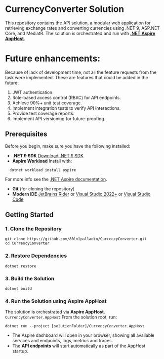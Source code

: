 # CurrencyConverter Solution
This repository contains the API solution, a modular web application for retrieving exchange rates and converting currencies using .NET 9, ASP.NET Core, and MediatR.
The solution is orchestrated and run with [**.NET Aspire AppHost**](https://learn.microsoft.com/en-us/dotnet/aspire/).

# Future enhancements:
Because of lack of development time, not all the feature requests from the task were implemented. These are features that could be added in the future:
1) JWT authentication
2) Role-based access control (RBAC) for API endpoints.
3) Achieve 90%+ unit test coverage. 
4) Implement integration tests to verify API interactions. 
5) Provide test coverage reports. 
6) Implement API versioning for future-proofing.



## Prerequisites
Before you begin, make sure you have the following installed:
- **.NET 9 SDK**
  [Download .NET 9 SDK](https://dotnet.microsoft.com/download/dotnet/9.0)
- **Aspire Workload**
  Install with:
``` shell
  dotnet workload install aspire
```
For more info see the [.NET Aspire documentation](https://learn.microsoft.com/en-us/dotnet/aspire/get-started/aspire-install).
- **Git** (for cloning the repository)
- **Modern IDE**
  [JetBrains Rider](https://www.jetbrains.com/rider/) or [Visual Studio 2022+](https://visualstudio.microsoft.com/downloads/) or [Visual Studio Code](https://code.visualstudio.com/)

## Getting Started
### 1. Clone the Repository
``` shell
git clone https://github.com/80lvlpalladin/CurrencyConverter.git
cd CurrencyConverter
```
### 2. Restore Dependencies
``` shell
dotnet restore
```
### 3. Build the Solution
``` shell
dotnet build
```
### 4. Run the Solution using Aspire AppHost
The solution is orchestrated via **Aspire AppHost**. `CurrencyConverter.AppHost`
From the solution root, run:
``` shell
dotnet run --project [solutionFolder]/CurrencyConverter.AppHost
```
- The Aspire dashboard will open in your browser, showing all available services and endpoints, logs, metrics and traces.
- The **API endpoints** will start automatically as part of the AppHost startup.
